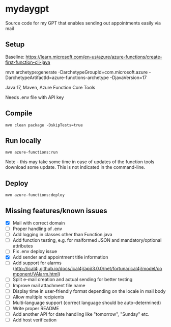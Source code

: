 # mydaygpt
Source code for my GPT that enables sending out appointments easily via mail

## Setup
Baseline: https://learn.microsoft.com/en-us/azure/azure-functions/create-first-function-cli-java

mvn archetype:generate -DarchetypeGroupId=com.microsoft.azure -DarchetypeArtifactId=azure-functions-archetype -DjavaVersion=17

Java 17, Maven, Azure Function Core Tools

Needs .env file with API key

## Compile

    mvn clean package -DskipTests=true

## Run locally

    mvn azure-functions:run

Note - this may take some time in case of updates of the function tools download some update. This is not indicated in the command-line.

## Deploy

    mvn azure-functions:deploy

## Missing features/known issues

- [x] Mail with correct domain
- [ ] Proper handling of .env
- [ ] Add logging in classes other than Function.java
- [ ] Add function testing, e.g. for malformed JSON and mandatory/optional attributes
- [ ] Fix .env deploy issue
- [x] Add sender and appointment title information
- [ ] Add support for alarms (http://ical4j.github.io/docs/ical4j/api/3.0.0/net/fortuna/ical4j/model/component/VAlarm.html)
- [ ] Split e-mail creation and actual sending for better testing
- [ ] Improve mail attachment file name
- [ ] Display time in user-friendly format depending on the locale in mail body
- [ ] Allow multiple recipients
- [ ] Multi-language support (correct language should be auto-determined)
- [ ] Write proper README
- [ ] Add another API for date handling like "tomorrow", "Sunday" etc.
- [ ] Add host verification
